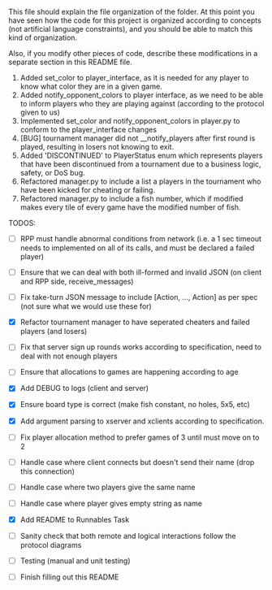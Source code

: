 This file should explain the file organization of the folder. At this point you have seen how the code for this project is organized according to concepts (not artificial language constraints), and you should be able to match this kind of organization.

Also, if you modify other pieces of code, describe these modifications in a separate section in this README file.

1. Added set_color to player_interface, as it is needed for any player to know what color they are in a given game.
2. Added notify_opponent_colors to player interface, as we need to be able to inform players who they are playing against (according to the protocol given to us)
3. Implemented set_color and notify_opponent_colors in player.py to conform to the player_interface changes
4. [BUG] tournament manager did not __notify_players after first round is played, resulting in losers not knowing to exit.
5. Added 'DISCONTINUED' to PlayerStatus enum which represents players that have been discontinued from a tournament due to a business logic, safety, or DoS bug.
6. Refactored manager.py to include a list a players in the tournament who have been kicked for cheating or failing.
7. Refactored manager.py to include a fish number, which if modified makes every tile of every game have the modified number of fish.

TODOS:
- [ ] RPP must handle abnormal conditions from network (i.e. a 1 sec timeout needs to implemented on all of its calls, and
    must be declared a failed player)
- [ ] Ensure that we can deal with both ill-formed and invalid JSON (on client and RPP side, receive_messages)
- [ ] Fix take-turn JSON message to include [Action, ..., Action] as per spec (not sure what we would use these for)
- [x] Refactor tournament manager to have seperated cheaters and failed players (and losers)

- [ ] Fix that server sign up rounds works according to specification, need to deal with not enough players
- [ ] Ensure that allocations to games are happening according to age
- [x] Add DEBUG to logs (client and server)
- [x] Ensure board type is correct (make fish constant, no holes, 5x5, etc)
- [x] Add argument parsing to xserver and xclients according to specification.
- [ ] Fix player allocation method to prefer games of 3 until must move on to 2
- [ ] Handle case where client connects but doesn't send their name (drop this connection)
- [ ] Handle case where two players give the same name
- [ ] Handle case where player gives empty string as name
- [x] Add README to Runnables Task

- [ ] Sanity check that both remote and logical interactions follow the protocol diagrams
- [ ] Testing (manual and unit testing)
- [ ] Finish filling out this README
